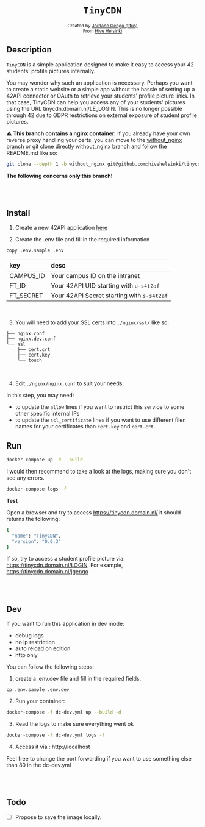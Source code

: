 <h1 align="center"><code>TinyCDN</code></h1>

<div align="center">
    <sub>Created by <a href="https://github.com/jgengo">Jordane Gengo (titus)</a></sub>
</div>
<div align="center">
    <sub>From <a href="https://hive.fi">Hive Helsinki</a></sub>
</div>

## Description

`TinyCDN` is a simple application designed to make it easy to access your 42 students' profile pictures internally.

You may wonder why such an application is necessary. Perhaps you want to create a static website or a simple app without the hassle of setting up a 42API connector or OAuth to retrieve your students' profile picture links. In that case, TinyCDN can help you access any of your students' pictures using the URL tinycdn.domain.nl/LE_LOGIN. This is no longer possible through 42 due to GDPR restrictions on external exposure of student profile pictures.

**⚠️ This branch contains a nginx container.** If you already have your own reverse proxy handling your certs, you can move to the [without_nginx branch](https://github.com/hivehelsinki/tinycdn/tree/without_nginx) or git clone directly without_nginx branch and follow the README.md like so:

```sh
git clone --depth 1 -b without_nginx git@github.com:hivehelsinki/tinycdn.git
```

**The following concerns only this branch!**

<br /><br />

## Install

1. Create a new 42API application [here](https://profile.intra.42.fr/oauth/applications)

2. Create the .env file and fill in the required information

```bash
copy .env.sample .env
```

| key       | desc                                       |
| :-------- | :----------------------------------------- |
| CAMPUS_ID | Your campus ID on the intranet             |
| FT_ID     | Your 42API UID starting with `u-s4t2af`    |
| FT_SECRET | Your 42API Secret starting with `s-s4t2af` |

<br />

3. You will need to add your SSL certs into `./nginx/ssl/` like so:

```
├── nginx.conf
├── nginx.dev.conf
└── ssl
    ├── cert.crt
    ├── cert.key
    └── touch
```

<br />

4. Edit `./nginx/nginx.conf` to suit your needs.

In this step, you may need:

- to update the `allow` lines if you want to restrict this service to some other specific internal IPs
- to update the `ssl_certificate` lines if you want to use different filen names for your certificates than `cert.key` and `cert.crt`.

## Run

```bash
docker-compose up -d --build
```

I would then recommend to take a look at the logs, making sure you don't see any errors.

```bash
docker-compose logs -f
```

**Test**

Open a browser and try to access https://tinycdn.domain.nl/ it should returns the following:

```bash
{
  "name": "TinyCDN",
  "version": "0.0.3"
}
```

If so, try to access a student profile picture via: https://tinycdn.domain.nl/LOGIN. For example, https://tinycdn.domain.nl/jgengo

<br /><br />

## Dev

If you want to run this application in dev mode:

- debug logs
- no ip restriction
- auto reload on edition
- http only

You can follow the following steps:

1. create a .env.dev file and fill in the required fields.

```
cp .env.sample .env.dev
```

2. Run your container:

```bash
docker-compose -f dc-dev.yml up --build -d
```

3. Read the logs to make sure everything went ok

```bash
docker-compose -f dc-dev.yml logs -f
```

4. Access it via : http://localhost

Feel free to change the port forwarding if you want to use something else than 80 in the dc-dev.yml

<br /><br />

## Todo

- [ ] Propose to save the image locally.
